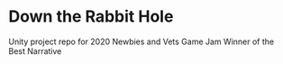 # Down the Rabbit Hole

Unity project repo for 2020 Newbies and Vets Game Jam
Winner of the Best Narrative
